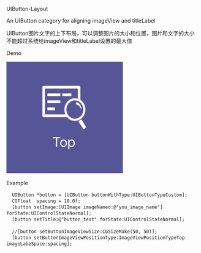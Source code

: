 UIButton-Layout

An UIButton category for aligning imageView and titleLabel

UIButton图片文字的上下布局，可以调整图片的大小和位置，图片和文字的大小不能超过系统给imageView和titleLabel设置的最大值

Demo

![Demo picture](https://github.com/ylongwu/UIButton-Layout/blob/master/1016066736-2.gif)

Example

```
  UIButton *button = [UIButton buttonWithType:UIButtonTypeCustom];
  CGFloat  spacing = 10.0f;
  [button setImage:[UIImage imageNamed:@"you_image_name"] forState:UIControlStateNormal];
  [button setTitle:@"button_test" forState:UIControlStateNormal];
  
  //[button setButtonImageViewSize:CGSizeMake(50, 50)];
  [button setButtonImageViewPositionType:ImageViewPositionTypeTop imageLabeSpace:spacing];
```
